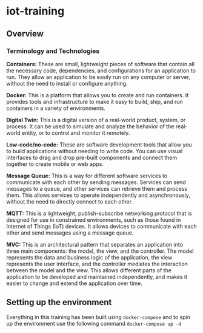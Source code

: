 # iot-training

## Overview

### Terminology and Technologies

**Containers:** These are small, lightweight pieces of software that contain all the necessary code, dependencies, and configurations for an application to run. They allow an application to be easily run on any computer or server, without the need to install or configure anything.

**Docker:** This is a platform that allows you to create and run containers. It provides tools and infrastructure to make it easy to build, ship, and run containers in a variety of environments.

**Digital Twin:** This is a digital version of a real-world product, system, or process. It can be used to simulate and analyze the behavior of the real-world entity, or to control and monitor it remotely.

**Low-code/no-code:** These are software development tools that allow you to build applications without needing to write code. You can use visual interfaces to drag and drop pre-built components and connect them together to create mobile or web apps.

**Message Queue:** This is a way for different software services to communicate with each other by sending messages. Services can send messages to a queue, and other services can retrieve them and process them. This allows services to operate independently and asynchronously, without the need to directly connect to each other.

**MQTT:** This is a lightweight, publish-subscribe networking protocol that is designed for use in constrained environments, such as those found in Internet of Things (IoT) devices. It allows devices to communicate with each other and send messages using a message queue.

**MVC:** This is an architectural pattern that separates an application into three main components: the model, the view, and the controller. The model represents the data and business logic of the application, the view represents the user interface, and the controller mediates the interaction between the model and the view. This allows different parts of the application to be developed and maintained independently, and makes it easier to change and extend the application over time.

## Setting up the environment

Everything in this training has been built using `docker-compose` and to spin up the environment use the following command `docker-compose up -d` 

## 
